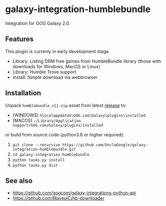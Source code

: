 # galaxy-integration-humblebundle

Integration for GOG Galaxy 2.0.

## Features

This plugin is currenly in early development stage.

* Library: Listing DRM free games from HumbleBundle library (those with downloads for Windows, MacOS or Linux)
* Library: Humble Trove support
* Install: Simple download via webbrowser

## Installation

Unpack `humblebundle_v{}.zip` asset from latest [release][1] to:
- (WINDOWS) `%localappdata%\GOG.com\Galaxy\plugins\installed`
- (MACOS) `~/Library/Application Support/GOG.com/Galaxy/plugins/installed`

or build from source code (python3.6 or higher required):

1. `git clone --recursive https://github.com/UncleGoogle/galaxy-integration-humblebundle.git`
2. `cd galaxy-integration-humblebundle`
3. `python tasks.py install`
4. `python tasks.py dist`


## See also
- https://github.com/gogcom/galaxy-integrations-python-api
- https://github.com/MayeulC/hb-downloader

[1]: https://github.com/UncleGoogle/galaxy-integration-humblebundle/releases
